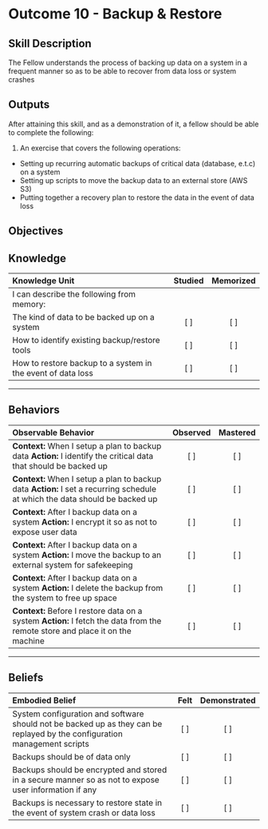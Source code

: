 # Outcome 10 - Backup & Restore

Skill Description
-----------------
The Fellow understands the process of backing up data on a system in a frequent manner so as to be able to recover from data loss or system crashes



Outputs
-------
After attaining this skill, and as a demonstration of it, a fellow should be able to complete the following:

1. An exercise that covers the following operations:
  - Setting up recurring automatic backups of critical data (database, e.t.c) on a system
  - Setting up scripts to move the backup data to an external store (AWS S3)
  - Putting together a recovery plan to restore the data in the event of data loss


**Objectives**
--------------


## **Knowledge**

| Knowledge Unit   |      Studied      | Memorized |
|:-----------------|:-----------------:|:---------:|
| I can describe the following from memory: | | |
| The kind of data to be backed up on a system | [ ] | [ ] |
| How to identify existing backup/restore tools | [ ] | [ ] |
| How to restore backup to a system in the event of data loss | [ ] | [ ] |


----------------


## **Behaviors**

| Observable Behavior   |      Observed      | Mastered |
|:----------------------|:------------------:|:--------:|
| **Context:** When I setup a plan to backup data **Action:** I identify the critical data that should be backed up | [ ] | [ ] |
| **Context:** When I setup a plan to backup data **Action:** I set a recurring schedule at which the data should be backed up | [ ] | [ ] |
| **Context:** After I backup data on a system **Action:** I encrypt it so as not to expose user data | [ ] | [ ] |
| **Context:** After I backup data on a system **Action:** I move the backup to an external system for safekeeping | [ ] | [ ] |
| **Context:** After I backup data on a system **Action:** I delete the backup from the system to free up space | [ ] | [ ] |
| **Context:** Before I restore data on a system **Action:** I fetch the data from the remote store and place it on the machine | [ ] | [ ] |


--------------


## **Beliefs**

| Embodied Belief   |      Felt      | Demonstrated |
|:------------------|:--------------:|:------------:|
| System configuration and software should not be backed up as they can be replayed by the configuration management scripts | [ ] | [ ] |
| Backups should be of data only | [ ] | [ ] |
| Backups should be encrypted and stored in a secure manner so as not to expose user information if any | [ ] | [ ] |
| Backups is necessary to restore state in the event of system crash or data loss | [ ] | [ ] |

